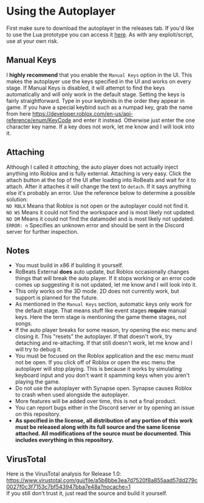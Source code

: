 # Using the Autoplayer 
First make sure to download the autoplayer in the releases tab. If you'd like to use the Lua prototype you can access it [here](https://github.com/Introvert1337/RobloxReleases/blob/main/Scripts/RoBeats/Autoplayer.lua). As with any exploit/script, use at your own risk.

## Manual Keys
I **highly recommend** that you enable the `Manual Keys` option in the UI. This makes the autoplayer use the keys specified in the UI and works on every stage. If Manual Keys is disabled, it will attempt to find the keys automatically and will only work in the default stage. Setting the keys is fairly straightforward. Type in your keybinds in the order they appear in game. If you have a special keybind such as a numpad key, grab the name from here https://developer.roblox.com/en-us/api-reference/enum/KeyCode and enter it instead. Otherwise just enter the one character key name. If a key does not work, let me know and I will look into it.


## Attaching
Although I called it *attaching*, the auto player does not actually inject anything into Roblox and is fully external. Attaching is very easy. Click the attach button at the top of the UI after loading into RoBeats and wait for it to attach. After it attaches it will change the text to `detach`. If it says anything else it's probably an error. Use the reference below to determine a possible solution:
<br>`NO RBLX` Means that Roblox is not open or the autoplayer could not find it.
<br>`NO WS` Means it could not find the workspace and is most likely not updated.
<br>`NO DM` Means it could not find the datamodel and is most likely not updated.
<br>`ERROR: n` Specifies an unknown error and should be sent in the Discord server for further inspection.

## Notes

* You must build in x86 if building it yourself.
* RoBeats External **does** auto update, but Roblox occasionally changes things that will break the auto player. If it stops working or an error code comes up suggesting it is not updated, let me know and I will look into it.
* This only works on the 3D mode. 2D does not currently work, but support is planned for the future.
* As mentioned in the `Manual Keys` section, automatic keys only work for the default stage. That means stuff like event stages **require** manual keys. Here the term stage is mentioning the game theme stages, not songs.
* If the auto player breaks for some reason, try opening the esc menu and closing it. This "resets" the autoplayer. If that doesn't work, try detaching and re-attaching. If that still doesn't work, let me know and I will try to debug it.
* You must be focused on the Roblox application and the esc menu must not be open. If you click off of Roblox or open the esc menu the autoplayer will stop playing. This is because it works by simulating keyboard input and you don't want it spamming keys when you aren't playing the game.
* Do not use the autoplayer with Synapse open. Synapse causes Roblox to crash when used alongside the autoplayer.
* More features will be added over time, this is not a final product.
* You can report bugs either in the Discord server or by opening an issue on this repository.
* **As specified in the license, all distribution of any portion of this work must be released along with its full source and the same license attached. All modifications of the source must be documented. This includes everything in this repository.**

## VirusTotal
Here is the VirusTotal analysis for Release 1.0: https://www.virustotal.com/gui/file/a5b8bbe3ea7d7520f8a855aad57dd279c0027f0c3f7153c7bf543947bba7e48a?nocache=1
<br>If you still don't trust it, just read the source and build it yourself.
